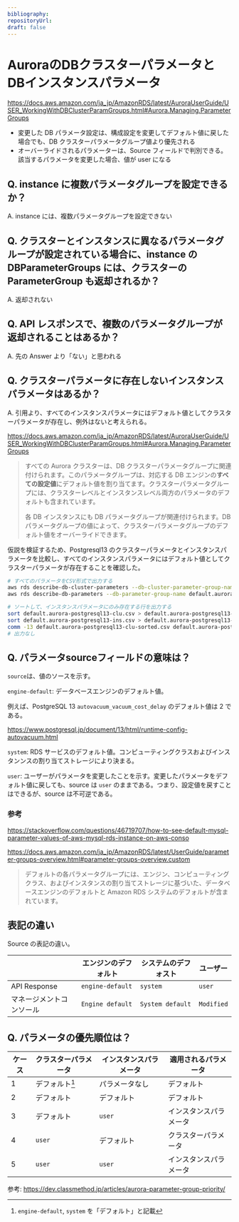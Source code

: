 ```yaml
---
bibliography: 
repositoryUrl:
draft: false
---
```


# AuroraのDBクラスターパラメータとDBインスタンスパラメータ

https://docs.aws.amazon.com/ja_jp/AmazonRDS/latest/AuroraUserGuide/USER_WorkingWithDBClusterParamGroups.html#Aurora.Managing.ParameterGroups

- 変更した DB パラメータ設定は、構成設定を変更してデフォルト値に戻した場合でも、DB クラスターパラメータグループ値より優先される
- オーバーライドされるパラメーターは、Source フィールドで判別できる。該当するパラメータを変更した場合、値が user になる

## Q. instance に複数パラメータグループを設定できるか？

A. instance には、複数パラメータグループを設定できない

## Q. クラスターとインスタンスに異なるパラメータグループが設定されている場合に、instance の DBParameterGroups には、クラスターの ParameterGroup も返却されるか？

A. 返却されない

## Q. API レスポンスで、複数のパラメータグループが返却されることはあるか？

A. 先の Answer より「ない」と思われる

## Q. クラスターパラメータに存在しないインスタンスパラメータはあるか？

A. 引用より、すべてのインスタンスパラメータにはデフォルト値としてクラスターパラメータが存在し、例外はないと考えられる。

https://docs.aws.amazon.com/ja_jp/AmazonRDS/latest/AuroraUserGuide/USER_WorkingWithDBClusterParamGroups.html#Aurora.Managing.ParameterGroups

> すべての Aurora クラスターは、DB クラスターパラメータグループに関連付けられます。このパラメータグループは、対応する DB エンジンの**すべての設定値**にデフォルト値を割り当てます。クラスターパラメータグループには、クラスターレベルとインスタンスレベル両方のパラメータのデフォルトも含まれています。
>
> 各 DB インスタンスにも DB パラメータグループが関連付けられます。DB パラメータグループの値によって、クラスターパラメータグループのデフォルト値をオーバーライドできます。

仮説を検証するため、Postgresql13 のクラスターパラメータとインスタンスパラメータを比較し、すべてのインスタンスパラメータにはデフォルト値としてクラスターパラメータが存在することを確認した。

```bash
# すべてのパラメータをCSV形式で出力する
aws rds describe-db-cluster-parameters --db-cluster-parameter-group-name default.aurora-postgresql13 | jq -r '.Parameters[] | [.ParameterName, .Description, .Source, .ApplyType, .DataType, .AllowedValues, .IsModifiable] | @csv' > default.aurora-postgresql13-clu.csv
aws rds describe-db-parameters --db-parameter-group-name default.aurora-postgresql13 | jq -r '.Parameters[] | [.ParameterName, .Description, .Source, .ApplyType, .DataType, .AllowedValues, .IsModifiable] | @csv' > default.aurora-postgresql13-ins.csv
```

```bash
# ソートして、インスタンスパラメータにのみ存在する行を出力する
sort default.aurora-postgresql13-clu.csv > default.aurora-postgresql13-clu-sorted.csv
sort default.aurora-postgresql13-ins.csv > default.aurora-postgresql13-ins-sorted.csv
comm -13 default.aurora-postgresql13-clu-sorted.csv default.aurora-postgresql13-ins-sorted.csv
# 出力なし
```

## Q. パラメータsourceフィールドの意味は？

`source`は、値のソースを示す。

`engine-default`: データベースエンジンのデフォルト値。

例えば、PostgreSQL 13 `autovacuum_vacuum_cost_delay` のデフォルト値は 2 である。

https://www.postgresql.jp/document/13/html/runtime-config-autovacuum.html

`system`: RDS サービスのデフォルト値。コンピューティングクラスおよびインスタンンスの割り当てストレージにより決まる。

`user`: ユーザーがパラメータを変更したことを示す。変更したパラメータをデフォルト値に戻しても、source は `user` のままである。つまり、設定値を戻すことはできるが、source は不可逆である。

### 参考

https://stackoverflow.com/questions/46719707/how-to-see-default-mysql-parameter-values-of-aws-mysql-rds-instance-on-aws-conso

https://docs.aws.amazon.com/ja_jp/AmazonRDS/latest/UserGuide/parameter-groups-overview.html#parameter-groups-overview.custom

> デフォルトの各パラメータグループには、エンジン、コンピューティングクラス、およびインスタンスの割り当てストレージに基づいた、データベースエンジンのデフォルトと Amazon RDS システムのデフォルトが含まれています。

## 表記の違い

Source の表記の違い。

|                    | エンジンのデフォルト | システムのデフォスト | ユーザー   |
| ------------------------ | -------------------- | -------------------- | ---------- |
| API Response             | `engine-default`     | `system`             | `user`     |
| マネージメントコンソール | `Engine default`     | `System default`     | `Modified` |

## Q. パラメータの優先順位は？

| ケース | クラスターパラメータ | インスタンスパラメータ | 適用されるパラメータ   |
| ------ | -------------------- | ---------------------- | ---------------------- |
| 1      | デフォルト[^1]       | パラメータなし         | デフォルト             |
| 2      | デフォルト           | デフォルト             | デフォルト             |
| 3      | デフォルト           | `user`                 | インスタンスパラメータ |
| 4      | `user`               | デフォルト             | クラスターパラメータ   |
| 5      | `user`               | `user`                 | インスタンスパラメータ |

[^1]: `engine-default`, `system` を「デフォルト」と記載

参考: https://dev.classmethod.jp/articles/aurora-parameter-group-priority/
